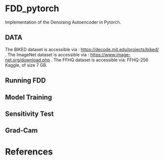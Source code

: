 # FDD_pytorch
Implementation of the Denoising Autoencoder in Pytorch.
## DATA
The BIKED dataset is accessible via : https://decode.mit.edu/projects/biked/ . 
The ImageNet dataset is accessible via : https://www.image-net.org/download.php .
The FFHQ dataset is accessible via: FFHQ-256 Kaggle, of size 7 GB.
## Running FDD
## Model Training
## Sensitivity Test
## Grad-Cam

# References
